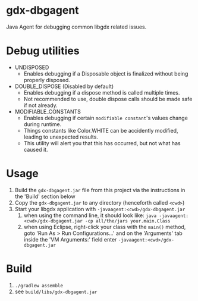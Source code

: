 # gdx-dbgagent

Java Agent for debugging common libgdx related issues.

# Debug utilities

* UNDISPOSED
  - Enables debugging if a Disposable object is finalized without being properly disposed.
* DOUBLE_DISPOSE (Disabled by default)
  - Enables debugging if a dispose method is called multiple times.
  - Not recommended to use, double dispose calls should be made safe if not already.
* MODIFIABLE_CONSTANTS
  - Enables debugging if certain `modifiable constant`'s values change during runtime.
  - Things constants like Color.WHITE can be accidently modified, leading to unexpected results.
  - This utility will alert you that this has occurred, but not what has caused it.

# Usage

1. Build the `gdx-dbgagent.jar` file from this project via the instructions in the 'Build' section below
2. Copy the `gdx-dbgagent.jar` to any directory (henceforth called `<cwd>`)
3. Start your libgdx application with `-javaagent:<cwd>/gdx-dbgagent.jar`
    1. when using the command line, it should look like: `java -javaagent:<cwd>/gdx-dbgagent.jar -cp all/the/jars your.main.Class`
    2. when using Eclipse, right-click your class with the `main()` method, goto 'Run As > Run Configurations...' and on the 'Arguments' tab inside the 'VM Arguments:' field enter `-javaagent:<cwd>/gdx-dbgagent.jar`

# Build

1. `./gradlew assemble`
2. see `build/libs/gdx-dbgagent.jar`
